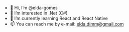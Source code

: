 - 👋 Hi, I’m @elda-gomes
- 👀 I’m interested in .Net (C#)
- 🌱 I’m currently learning React and React Native
- 📫 You can reach me by e-mail: elda.dimm@gmail.com

<!---
elda-gomes/elda-gomes is a ✨ special ✨ repository because its `README.md` (this file) appears on your GitHub profile.
You can click the Preview link to take a look at your changes.
--->
